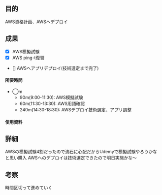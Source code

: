 ## 目的
<!-- 目的(〜を知りたい/〜を実装したい) -->
AWS資格計画、AWSへデプロイ
## 成果
<!-- 成果(できたこと/できなかったこと) -->
- [x] AWS模擬試験
- [x] AWS ping-t復習
- [] AWSへアプリデプロイ(技術選定まで完了)
#### 所要時間
- ◯m
  - 90m(9:00-11:30): AWS模擬試験
  - 60m(11:30-13:30): AWS用語確認
  - 240m(14:30-18:30): AWSデプロイ技術選定、アプリ調整
#### 使用資料
<!-- 使用資料(教材/書籍/ワークシート/Youtube) -->

## 詳細
<!-- 詳細(キーワード/プロセス//具体例を挙げる/今回の課題解決を今後に繋げられる形で記録) -->
AWSの模擬試験4割だったので流石に心配だからUdemyで模擬試験やろうかなと思い購入
AWSへのデプロイは技術選定できたので明日実施かな〜

## 考察
<!-- 考察(今後の展望/) -->
時間区切って進めていく